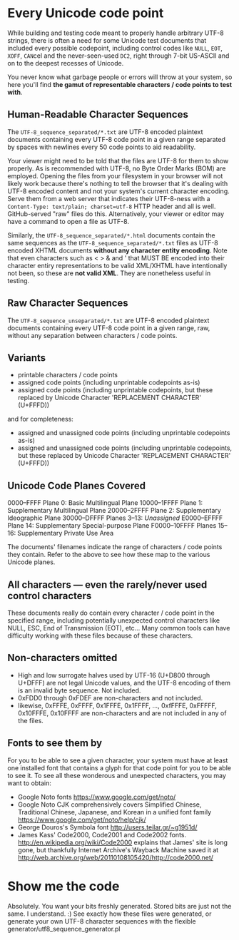 Every Unicode code point
========================
While building and testing code meant to properly handle arbitrary UTF-8 strings, there is often a need for some Unicode test documents that included every possible codepoint, including control codes like `NULL`, `EOT`, `XOFF`, `CAN`cel and the never-seen-used `DC2`, right through 7-bit US-ASCII and on to the deepest recesses of Unicode.

You never know what garbage people or errors will throw at your system, so here you'll find **the gamut of representable characters / code points to test with**.


## Human-Readable Character Sequences

The `UTF-8_sequence_separated/*.txt` are UTF-8 encoded plaintext documents containing every UTF-8 code point in a given range separated by spaces with newlines every 50 code points to aid readability.  

Your viewer might need to be told that the files are UTF-8 for them to show properly.  As is recommended with UTF-8, no Byte Order Marks (BOM) are employed. Opening the files from your filesystem in your browser will not likely work because there's nothing to tell the browser that it's dealing with UTF-8 encoded content and not your system's current character encoding.  Serve them from a web server that indicates their UTF-8-ness with a `Content-Type: text/plain; charset=utf-8` HTTP header and all is well.  GitHub-served "raw" files do this.  Alternatively, your viewer or editor may have a command to open a file as UTF-8.

Similarly, the `UTF-8_sequence_separated/*.html` documents contain the same sequences as the `UTF-8_sequence_separated/*.txt` files as UTF-8 encoded XHTML documents **without any character entity encoding**.  Note that even characters such as < > & and ' that MUST BE encoded into their character entiry representations to be valid XML/XHTML have intentionally not been, so these are **not valid XML**.  They are nonetheless useful in testing.


## Raw Character Sequences

The `UTF-8_sequence_unseparated/*.txt` are UTF-8 encoded plaintext documents containing every UTF-8 code point in a given range, raw, without any separation between characters / code points.


## Variants

- printable characters / code points
- assigned code points (including unprintable codepoints as-is)
- assigned code points (including unprintable codepoints, but these replaced by Unicode Character 'REPLACEMENT CHARACTER' (U+FFFD))

and for completeness:

- assigned and unassigned code points (including unprintable codepoints as-is)
- assigned and unassigned code points (including unprintable codepoints, but these replaced by Unicode Character 'REPLACEMENT CHARACTER' (U+FFFD))


## Unicode Code Planes Covered

0000–​FFFF Plane 0: Basic Multilingual Plane
10000–​1FFFF Plane 1: Supplementary Multilingual Plane
20000–​2FFFF Plane 2: Supplementary Ideographic Plane
30000–​DFFFF Planes 3–13: *Unassigned*
E0000–​EFFFF Plane 14: Supplement­ary Special-purpose Plane
F0000–​10FFFF Planes 15–16: Supplement­ary Private Use Area

The documents' filenames indicate the range of characters / code points they contain.  Refer to the above to see how these map to the various Unicode planes.


## All characters — even the rarely/never used control characters

These documents really do contain every character / code point in the specified range, including potentially unexpected control characters like NULL, ESC, End of Transmission (EOT), etc…  Many common tools can have difficulty working with these files because of these characters.


## Non-characters omitted

- High and low surrogate halves used by UTF-16 (U+D800 through U+DFFF) are not legal Unicode values, and the UTF-8 encoding of them is an invalid byte sequence. Not included.
- 0xFDD0 through 0xFDEF are non-characters and not included.
- likewise, 0xFFFE, 0xFFFF, 0x1FFFE, 0x1FFFF, …, 0xfFFFE, 0xFFFFF, 0x10FFFE, 0x10FFFF are non-characters and are not included in any of the files.


## Fonts to see them by

For you to be able to see a given character, your system must have at least one installed font that contains a glyph for that code point for you to be able to see it.  To see all these wonderous and unexpected characters, you may want to obtain:

- Google Noto fonts https://www.google.com/get/noto/
- Google Noto CJK comprehensively covers Simplified Chinese, Traditional Chinese, Japanese, and Korean in a unified font family https://www.google.com/get/noto/help/cjk/
- George Douros's Symbola font http://users.teilar.gr/~g1951d/
- James Kass' Code2000, Code2001 and Code2002 fonts. http://en.wikipedia.org/wiki/Code2000 explains that James' site is long gone, but thankfully Internet Archive's Wayback Machine saved it at http://web.archive.org/web/20110108105420/http://code2000.net/

# Show me the code

 Absolutely.  You want your bits freshly generated.  Stored bits are just not the same.  I understand.  :) See exactly how these files were generated, or generate your own UTF-8 character sequences with the flexible generator/utf8_sequence_generator.pl
